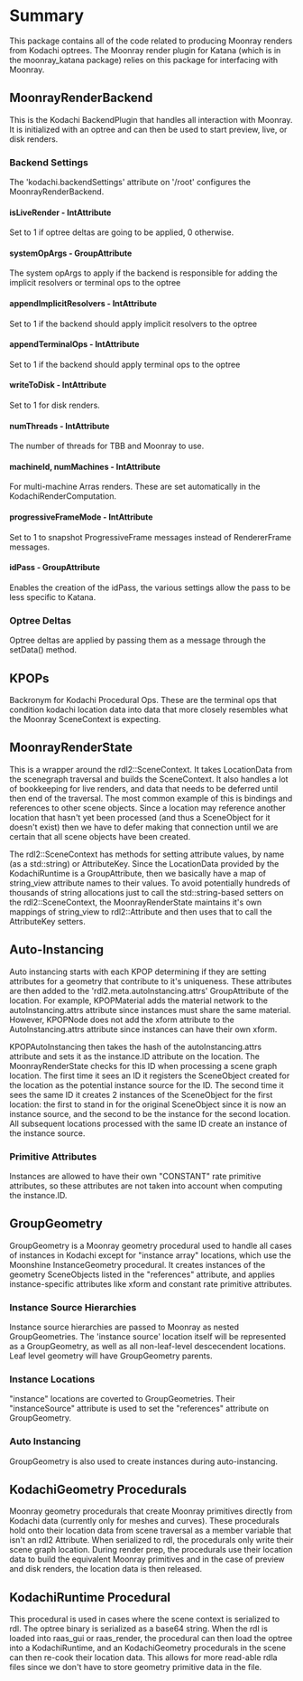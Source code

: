 # Summary
This package contains all of the code related to producing Moonray renders from Kodachi optrees. The Moonray render plugin for Katana (which is in the moonray_katana package) relies on this package for interfacing with Moonray.

## MoonrayRenderBackend
This is the Kodachi BackendPlugin that handles all interaction with Moonray. It is initialized with an optree and can then be used to start preview, live, or disk renders.

### Backend Settings
The 'kodachi.backendSettings' attribute on '/root' configures the MoonrayRenderBackend.

#### isLiveRender - IntAttribute
Set to 1 if optree deltas are going to be applied, 0 otherwise.

#### systemOpArgs - GroupAttribute
The system opArgs to apply if the backend is responsible for adding the implicit resolvers or terminal ops to the optree

#### appendImplicitResolvers - IntAttribute
Set to 1 if the backend should apply implicit resolvers to the optree

#### appendTerminalOps - IntAttribute
Set to 1 if the backend should apply terminal ops to the optree

#### writeToDisk - IntAttribute
Set to 1 for disk renders.

#### numThreads - IntAttribute
The number of threads for TBB and Moonray to use.

#### machineId, numMachines - IntAttribute
For multi-machine Arras renders. These are set automatically in the KodachiRenderComputation.

#### progressiveFrameMode - IntAttribute
Set to 1 to snapshot ProgressiveFrame messages instead of RendererFrame messages.

#### idPass - GroupAttribute
Enables the creation of the idPass, the various settings allow the pass to be less specific to Katana.

### Optree Deltas
Optree deltas are applied by passing them as a message through the setData() method.

## KPOPs
Backronym for Kodachi Procedural Ops. These are the terminal ops that condition kodachi location data into data that more closely resembles what the Moonray SceneContext is expecting.

## MoonrayRenderState
This is a wrapper around the rdl2::SceneContext. It takes LocationData from the scenegraph traversal and builds the SceneContext. It also handles a lot of bookkeeping for live renders, and data that needs to be deferred until then end of the traversal. The most common example of this is bindings and references to other scene objects. Since a location may reference another location that hasn't yet been processed (and thus a SceneObject for it doesn't exist) then we have to defer making that connection until we are certain that all scene objects have been created.

The rdl2::SceneContext has methods for setting attribute values, by name (as a std::string) or AttributeKey. Since the LocationData provided by the KodachiRuntime is a GroupAttribute, then we basically have a map of string_view attribute names to their values. To avoid potentially hundreds of thousands of string allocations just to call the std::string-based setters on the rdl2::SceneContext, the MoonrayRenderState maintains it's own mappings of string_view to rdl2::Attribute and then uses that to call the AttributeKey setters.

## Auto-Instancing
Auto instancing starts with each KPOP determining if they are setting attributes for a geometry that contribute to it's uniqueness. These attributes are then added to the 'rdl2.meta.autoInstancing.attrs' GroupAttribute of the location. For example, KPOPMaterial adds the material network to the autoInstancing.attrs attribute since instances must share the same material. However, KPOPNode does not add the xform attribute to the AutoInstancing.attrs attribute since instances can have their own xform.

KPOPAutoInstancing then takes the hash of the autoInstancing.attrs attribute and sets it as the instance.ID attribute on the location. The MoonrayRenderState checks for this ID when processing a scene graph location. The first time it sees an ID it registers the SceneObject created for the location as the potential instance source for the ID. The second time it sees the same ID it creates 2 instances of the SceneObject for the first location: the first to stand in for the original SceneObject since it is now an instance source, and the second to be the instance for the second location. All subsequent locations processed with the same ID create an instance of the instance source.

### Primitive Attributes

Instances are allowed to have their own "CONSTANT" rate primitive attributes, so these attributes are not taken into account when computing the instance.ID.

## GroupGeometry
GroupGeometry is a Moonray geometry procedural used to handle all cases of instances in Kodachi except for "instance array" locations, which use the Moonshine InstanceGeometry procedural. It creates instances of the geometry SceneObjects listed in the "references" attribute, and applies instance-specific attributes like xform and constant rate primitive attributes.

### Instance Source Hierarchies
Instance source hierarchies are passed to Moonray as nested GroupGeometries. The 'instance source' location itself will be represented as a GroupGeometry, as well as all non-leaf-level descecendent locations. Leaf level geometry will have GroupGeometry parents.

### Instance Locations
"instance" locations are coverted to GroupGeometries. Their "instanceSource" attribute is used to set the "references" attribute on GroupGeometry.

### Auto Instancing
GroupGeometry is also used to create instances during auto-instancing.

## KodachiGeometry Procedurals
Moonray geometry procedurals that create Moonray primitives directly from Kodachi data (currently only for meshes and curves). These procedurals hold onto their location data from scene traversal as a member variable that isn't an rdl2 Attribute. When serialized to rdl, the procedurals only write their scene graph location. During render prep, the procedurals use their location data to build the equivalent Moonray primitives and in the case of preview and disk renders, the location data is then released.

## KodachiRuntime Procedural
This procedural is used in cases where the scene context is serialized to rdl. The optree binary is serialized as a base64 string. When the rdl is loaded into raas_gui or raas_render, the procedural can then load the optree into a KodachiRuntime, and an KodachiGeometry procedurals in the scene can then re-cook their location data. This allows for more read-able rdla files since we don't have to store geometry primitive data in the file.
